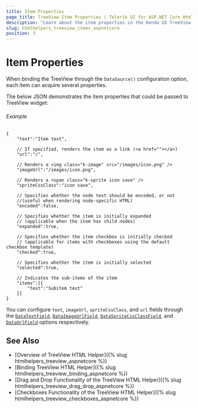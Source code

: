 ```yaml
---
title: Item Properties
page_title: TreeView Item Properties | Telerik UI for ASP.NET Core HtmlHelpers
description: "Learn about the item properties in the Kendo UI TreeView HtmlHelper for ASP.NET Core (MVC 6 or ASP.NET Core MVC)."
slug: htmlhelpers_treeview_items_aspnetcore
position: 3
---
```


# Item Properties

When binding the TreeView through the `DataSource()` configuration option, each item can acquire several properties.

The below JSON demonstrates the item properties that could be passed to TreeView widget:

###### Example

    {
        "text":"Item text",

        // If specified, renders the item as a link (<a href=""></a>)
        "url":"/",

        // Renders a <img class="k-image" src="/images/icon.png" />
        "imageUrl":"/images/icon.png",

        // Renders a <span class="k-sprite icon save" />
        "spriteCssClass":"icon save",

        // Specifies whether the node text should be encoded, or not
        //(useful when rendering node-specific HTML)
        "encoded":false,

        // Specifies whether the item is initially expanded
        // (applicable when the item has child nodes)
        "expanded":true,

        // Specifies whether the item checkbox is initially checked
        // (applicable for items with checkboxes using the default checkbox template)
        "checked":true,

        // Specifies whether the item is initially selected
        "selected":true,

        // Indicates the sub-items of the item
        "items":[{
            "text":"Subitem text"
        }]
    }

You can configure `text`, `imageUrl`, `spriteCssClass`, and `url` fields through the [`DataTextField`](/api/Kendo.Mvc.UI.Fluent/TreeViewBuilder#datatextfieldsystemstring), [`DataImageUrlField`](/api/Kendo.Mvc.UI.Fluent/TreeViewBuilder#dataimageurlfieldsystemstring), [`DataSpriteCssClassField`](/api/Kendo.Mvc.UI.Fluent/TreeViewBuilder#dataspritecssclassfieldsystemstring), and [`DataUrlField`](/api/Kendo.Mvc.UI.Fluent/TreeViewBuilder#dataurlfieldsystemstring) options respectively.

## See Also

* [Overview of TreeView HTML Helper]({% slug htmlhelpers_treeview_aspnetcore %})
* [Binding TreeView HTML Helper]({% slug htmlhelpers_treeview_binding_aspnetcore %})
* [Drag and Drop Functionality of the TreeView HTML Helper]({% slug htmlhelpers_treeview_drag_drop_aspnetcore %})
* [Checkboxes Functionality of the TreeView HTML Helper]({% slug htmlhelpers_treeview_checkboxes_aspnetcore %})

